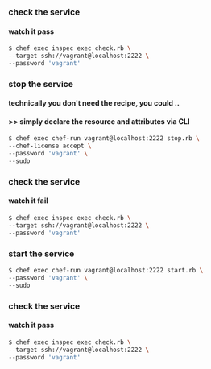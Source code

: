 ### check the service
#### watch it pass
```bash
$ chef exec inspec exec check.rb \
--target ssh://vagrant@localhost:2222 \
--password 'vagrant'
```

### stop the service
#### technically you don't need the recipe, you could ..
#### >> simply declare the resource and attributes via CLI
```bash
$ chef exec chef-run vagrant@localhost:2222 stop.rb \
--chef-license accept \
--password 'vagrant' \
--sudo
```

### check the service
#### watch it fail
```bash
$ chef exec inspec exec check.rb \
--target ssh://vagrant@localhost:2222 \
--password 'vagrant'
```

### start the service
```bash
$ chef exec chef-run vagrant@localhost:2222 start.rb \
--password 'vagrant' \
--sudo
```

### check the service
#### watch it pass
```bash
$ chef exec inspec exec check.rb \
--target ssh://vagrant@localhost:2222 \
--password 'vagrant'
```
